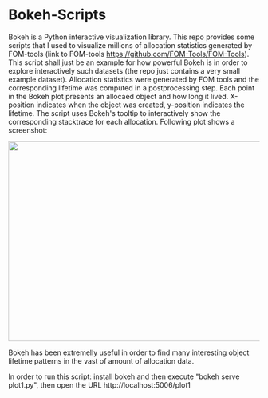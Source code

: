 # Bokeh-Scripts
 Bokeh is a Python interactive visualization library. This repo provides some scripts that I used to visualize millions of 
 allocation statistics generated by FOM-tools (link to FOM-tools https://github.com/FOM-Tools/FOM-Tools).
 This script shall just be an example for how powerful Bokeh is in order to explore interactively such datasets 
 (the repo just contains a very small example dataset). 
 Allocation statistics were generated by FOM tools and the corresponding lifetime was computed in a postprocessing step.
 Each point in the Bokeh plot presents an allocaed object and how long it lived. X-position indicates when the object was created,  y-position indicates the lifetime. The script uses Bokeh's tooltip to interactively show the corresponding stacktrace for each allocation. Following plot shows a screenshot:
 <p>
    <img src="https://user-images.githubusercontent.com/12165606/34724476-3e16aa4c-f54e-11e7-99cf-74bcfa430cb0.png"  width="1024" height="400" />
 </p>
 
 Bokeh has been extremelly useful in order to find many interesting object lifetime patterns in the vast of amount of allocation data.
 
 In order to run this script: 
 install bokeh and then execute "bokeh serve plot1.py", then open the URL http://localhost:5006/plot1
 
 
